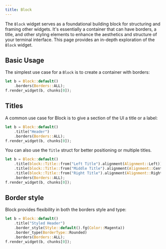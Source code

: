 ```yaml
---
title: Block
---
```


The `Block` widget serves as a foundational building block for structuring and framing other
widgets. It's essentially a container that can have borders, a title, and other styling elements to
enhance the aesthetics and structure of your terminal interface. This page provides an in-depth
exploration of the `Block` widget.

## Basic Usage

The simplest use case for a `Block` is to create a container with borders:

```rust
let b = Block::default()
    .borders(Borders::ALL);
f.render_widget(b, chunks[0]);
```

## Titles

A common use case for Block is to give a section of the UI a title or a label:

```rust
let b = Block::default()
    .title("Header")
    .borders(Borders::ALL);
f.render_widget(b, chunks[0]);
```

You can also use the `Title` struct for better positioning or multiple titles.

```rust
let b = Block::default()
    .title(block::Title::from("Left Title").alignment(Alignment::Left))
    .title(block::Title::from("Middle Title").alignment(Alignment::Center))
    .title(block::Title::from("Right Title").alignment(Alignment::Right))
    .borders(Borders::ALL);
f.render_widget(b, chunks[0]);
```

## Border style

Block provides flexibility in both the borders style and type:

```rust
let b = Block::default()
    .title("Styled Header")
    .border_style(Style::default().fg(Color::Magenta))
    .border_type(BorderType::Rounded)
    .borders(Borders::ALL);
f.render_widget(b, chunks[0]);
```
